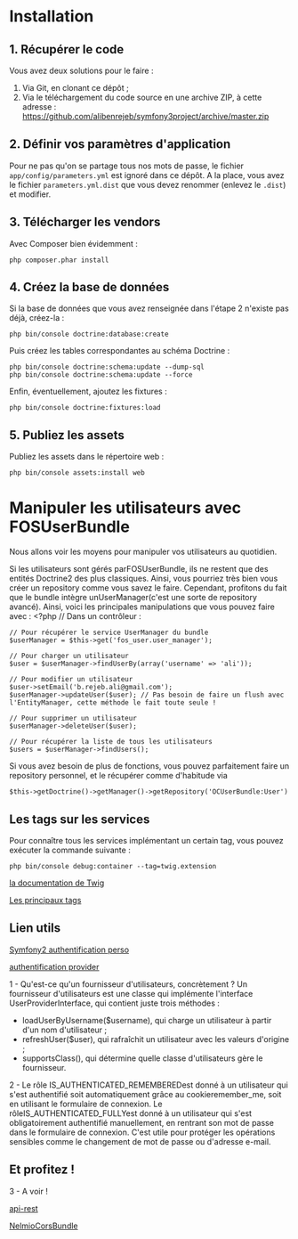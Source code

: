 # Installation
## 1. Récupérer le code
Vous avez deux solutions pour le faire :

1. Via Git, en clonant ce dépôt ;
2. Via le téléchargement du code source en une archive ZIP, à cette adresse : https://github.com/alibenrejeb/symfony3project/archive/master.zip

## 2. Définir vos paramètres d'application
Pour ne pas qu'on se partage tous nos mots de passe, le fichier `app/config/parameters.yml` est ignoré dans ce dépôt. A la place, vous avez le fichier `parameters.yml.dist` que vous devez renommer (enlevez le `.dist`) et modifier.

## 3. Télécharger les vendors
Avec Composer bien évidemment :

    php composer.phar install

## 4. Créez la base de données
Si la base de données que vous avez renseignée dans l'étape 2 n'existe pas déjà, créez-la :

    php bin/console doctrine:database:create

Puis créez les tables correspondantes au schéma Doctrine :

    php bin/console doctrine:schema:update --dump-sql
    php bin/console doctrine:schema:update --force

Enfin, éventuellement, ajoutez les fixtures :

    php bin/console doctrine:fixtures:load

## 5. Publiez les assets
Publiez les assets dans le répertoire web :

    php bin/console assets:install web

# Manipuler les utilisateurs avec FOSUserBundle

Nous allons voir les moyens pour manipuler vos utilisateurs au quotidien.

Si les utilisateurs sont gérés parFOSUserBundle, ils ne restent que des entités Doctrine2 des plus classiques. Ainsi, vous pourriez très bien vous créer un repository comme vous savez le faire. Cependant, profitons du fait que le bundle intègre unUserManager(c'est une sorte de repository avancé). Ainsi, voici les principales manipulations que vous pouvez faire avec :
    <?php
    // Dans un contrôleur :
    
    // Pour récupérer le service UserManager du bundle
    $userManager = $this->get('fos_user.user_manager');
    
    // Pour charger un utilisateur
    $user = $userManager->findUserBy(array('username' => 'ali'));
    
    // Pour modifier un utilisateur
    $user->setEmail('b.rejeb.ali@gmail.com');
    $userManager->updateUser($user); // Pas besoin de faire un flush avec l'EntityManager, cette méthode le fait toute seule !
    
    // Pour supprimer un utilisateur
    $userManager->deleteUser($user);
    
    // Pour récupérer la liste de tous les utilisateurs
    $users = $userManager->findUsers();
Si vous avez besoin de plus de fonctions, vous pouvez parfaitement faire un repository personnel, et le récupérer comme d'habitude via
    
    $this->getDoctrine()->getManager()->getRepository('OCUserBundle:User')
## Les tags sur les services

Pour connaître tous les services implémentant un certain tag, vous pouvez exécuter la commande suivante :

    php bin/console debug:container --tag=twig.extension

[la documentation de Twig](https://twig.symfony.com/doc/2.x/advanced.html#creating-an-extension)

[Les principaux tags](https://symfony.com/doc/current/reference/dic_tags.html)

## Lien utils

[Symfony2 authentification perso](https://openclassrooms.com/forum/sujet/symfony2-authentification-perso-avec-service-web)

[authentification provider](https://blog.vandenbrand.org/2012/06/19/symfony2-authentication-provider-authenticate-against-webservice/)

1 - Qu'est-ce qu'un fournisseur d'utilisateurs, concrètement ?
 Un fournisseur d'utilisateurs est une classe qui implémente l'interface UserProviderInterface, qui contient juste trois méthodes : 
 * loadUserByUsername($username), qui charge un utilisateur à partir d'un nom d'utilisateur ;
 * refreshUser($user), qui rafraîchit un utilisateur avec les valeurs d'origine ;
 * supportsClass(), qui détermine quelle classe d'utilisateurs gère le fournisseur.

2 - Le rôle IS_AUTHENTICATED_REMEMBEREDest donné à un utilisateur qui s'est authentifié soit automatiquement grâce au cookieremember_me, soit en utilisant le formulaire de connexion. Le rôleIS_AUTHENTICATED_FULLYest donné à un utilisateur qui s'est obligatoirement authentifié manuellement, en rentrant son mot de passe dans le formulaire de connexion. C'est utile pour protéger les opérations sensibles comme le changement de mot de passe ou d'adresse e-mail.
## Et profitez !

3 - A voir !

[api-rest](https://zestedesavoir.com/tutoriels/1280/creez-une-api-rest-avec-symfony-3/)

[NelmioCorsBundle](https://ourcodeworld.com/articles/read/291/how-to-solve-the-client-side-access-control-allow-origin-request-error-with-your-own-symfony-3-api)